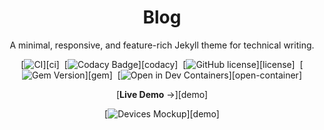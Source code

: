 <!-- markdownlint-disable-next-line -->
<div align="center">

  <!-- markdownlint-disable-next-line -->
  # Blog

  A minimal, responsive, and feature-rich Jekyll theme for technical writing.

  [![CI](https://img.shields.io/github/actions/workflow/status/cotes2020/jekyll-theme-chirpy/ci.yml?logo=github)][ci]&nbsp;
  [![Codacy Badge](https://img.shields.io/codacy/grade/4e556876a3c54d5e8f2d2857c4f43894?logo=codacy)][codacy]&nbsp;
  [![GitHub license](https://img.shields.io/github/license/cotes2020/jekyll-theme-chirpy?color=goldenrod)][license]&nbsp;
  [![Gem Version](https://img.shields.io/gem/v/jekyll-theme-chirpy?&logo=RubyGems&logoColor=ghostwhite&label=gem&color=orange)][gem]&nbsp;
  [![Open in Dev Containers](https://img.shields.io/badge/Dev_Containers-Open-deepskyblue?logo=linuxcontainers)][open-container]

  [**Live Demo** →][demo]

  [![Devices Mockup](https://chirpy-img.netlify.app/commons/devices-mockup.png)][demo]

</div>